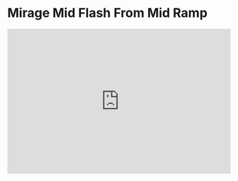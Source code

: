 # Mirage Mid Flash From Mid Ramp
<div style='position:relative; padding-bottom:calc(56.25% + 44px)'><iframe src='https://gfycat.com/ifr/VigorousCourageousDonkey' frameborder='0' scrolling='no' width='100%' height='100%' style='position:absolute;top:0;left:0;' allowfullscreen></iframe></div>